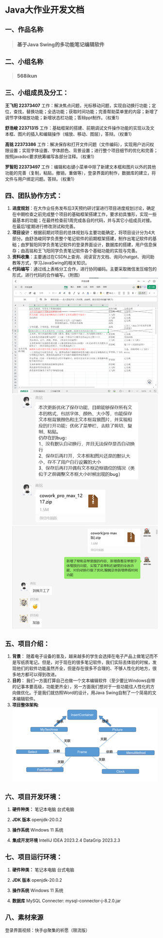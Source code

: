# Java大作业开发文档
## 一、作品名称

> ### 基于Java Swing的多功能笔记编辑软件

## 二、小组名称
> ### 568ikun

## 三、小组成员及分工：
**王飞阳 22373407** 
工作：解决焦点问题，光标移动问题，实现自动换行功能；定位，查找，替换功能；全选功能；获取时间功能；完善帮助菜单里的内容；新增了调节字体缩放功能；新增状态栏功能；答辩ppt制作。（权重1）
	
**舒浩峻 22371315**
工作：基础框架的搭建、前期调试文件操作功能的实现以及文本框、图片的插入和编辑操作（缩放、移动、图层），答辩。（权重1）

**高铭 22373386**
工作：解决保存和打开文件问题（文件编码），实现用户访问权限设置；实现字体设置、字体颜色、背景设置；进行整个项目细节的优化和完善；按照javadoc要求统筹编写各部分注释。（权重1）

**罗智阳 22373497**
工作：编辑和右键小菜单中除了新建文本框和图片以外的其他功能的完善（复制，粘贴，撤销，重做等），登录界面的制作，数据库的建立，将文件与用户绑定问题。答辩。（权重1）

## 四、团队协作方式：
1. **进度规划**：在大作业任务发布后3天预约研讨室进行项目进度规划讨论，确定在中期检查之前完成整个项目的基础框架搭建工作，要求初具雏形，实现一些最基本的功能；在最终检查前1周完成各自的代码，并与其它小组成员对接。在最后1星期进行修改测试和完善。
2. **项目设计**：根据前期对项目的总体规划与主要功能确定，将项目设计分为4大部分。由舒浩峻同学负责整个笔记软件的前期框架搭建，制作出笔记软件的基础；由罗智阳同学负责笔记软件的登录界面设计，数据库的搭建，用户信息保存；由高铭和王飞阳同学负责笔记软件各个基础功能的实现与完善。
3. **资料收集**：主要通过在CSDN上查询、阅读官方文档、询问chatgpt、询问助教等方式，学习JavaSwing的相关知识。
4. **代码编写**：通过线上表格分工合作，进行协同编码。主要采取微信发压缩包的形式，进行代码的合作编写。（附图）
![Alt text](./img/image.png)
![Alt text](./img/image-1.png)
![Alt text](./img/image-2.png)

## 五、项目介绍：
1. **背景**：
随着电子设备的普及，越来越多的学生会选择在电子产品上做笔记而不是写纸质笔记。但是，对于现在的很多笔记软件，我们实际去体验的时候，发现他们的软件功能虽然齐全，但是存在很多不合理的、不够人性化的地方，很多地方都可以得到改进。
2. **目的**：
我们一方面打算自己也做一个文本编辑软件（至少要比Windows自带的记事本要高级，功能更齐全），另一方面我们想对于一些功能往人性化的方向做优化。于是我们就仿照Word的设计，用Java Swing自制了一个简易的文本编辑软件。
3. **项目整体架构**:
![Alt text](./img/image-13.png)

## 六、项目开发环境：
1. **硬件种类：**
笔记本电脑
台式电脑

2. **JDK 版本**
openjdk-20.0.2

3. **操作系统**
Windows 11 系统

4. **集成开发环境**
IntelliJ IDEA 2023.2.4
DataGrip 2023.2.3

## 七、项目运行环境：
1. **硬件种类：**
笔记本电脑
台式电脑

2. **JDK 版本**
openjdk-20.0.2

3. **操作系统**
Windows 11 系统

4. **数据库**
MySQL
Connecter: mysql-connector-j-8.2.0.jar

## 八、素材来源
登录界面视频：快手@聚集的祈愿（限流版）